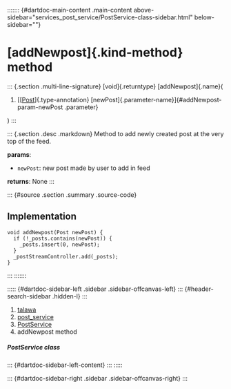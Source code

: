 ::::::: {#dartdoc-main-content .main-content above-sidebar="services_post_service/PostService-class-sidebar.html" below-sidebar=""}
<div>

# [addNewpost]{.kind-method} method

</div>

::: {.section .multi-line-signature}
[void]{.returntype} [addNewpost]{.name}(

1.  [[[Post](../../models_post_post_model/Post-class.html)]{.type-annotation}
    [newPost]{.parameter-name}]{#addNewpost-param-newPost .parameter}

)
:::

::: {.section .desc .markdown}
Method to add newly created post at the very top of the feed.

**params**:

-   `newPost`: new post made by user to add in feed

**returns**: None
:::

::: {#source .section .summary .source-code}
## Implementation

``` language-dart
void addNewpost(Post newPost) {
  if (!_posts.contains(newPost)) {
    _posts.insert(0, newPost);
  }
  _postStreamController.add(_posts);
}
```
:::
:::::::

::::: {#dartdoc-sidebar-left .sidebar .sidebar-offcanvas-left}
::: {#header-search-sidebar .hidden-l}
:::

1.  [talawa](../../index.html)
2.  [post_service](../../services_post_service/)
3.  [PostService](../../services_post_service/PostService-class.html)
4.  addNewpost method

##### PostService class

::: {#dartdoc-sidebar-left-content}
:::
:::::

::: {#dartdoc-sidebar-right .sidebar .sidebar-offcanvas-right}
:::
